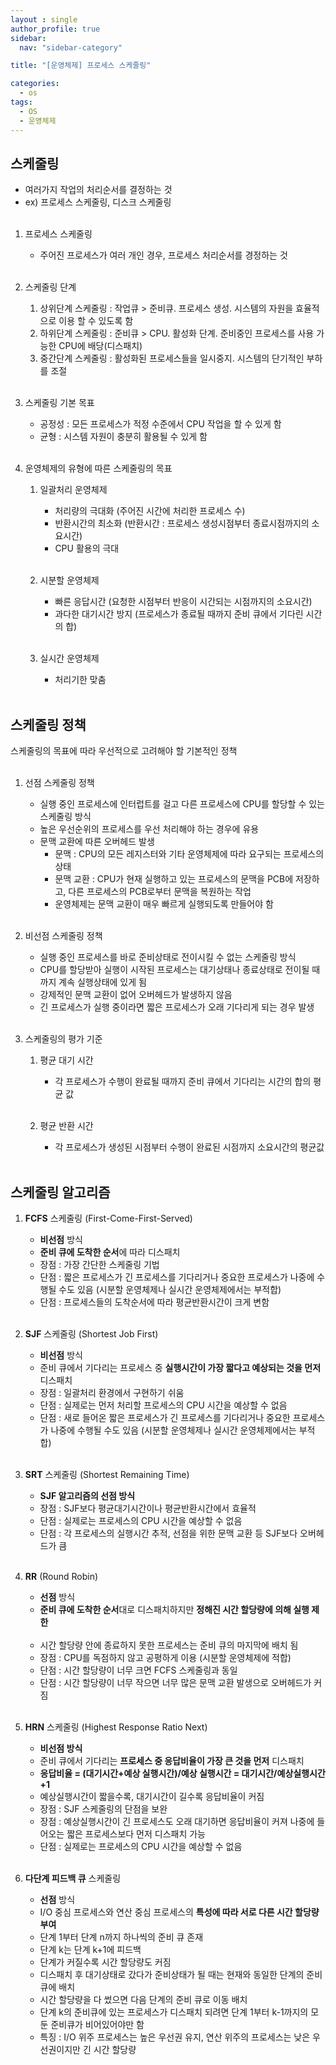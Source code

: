```yaml
---
layout : single
author_profile: true
sidebar: 
  nav: "sidebar-category"

title: "[운영체제] 프로세스 스케줄링"

categories:
  - os
tags:
  - OS
  - 운영체제
---
```



## 스케줄링
- 여러가지 작업의 처리순서를 결정하는 것<br>
- ex) 프로세스 스케줄링, 디스크 스케줄링<br><br>

1. 프로세스 스케줄링<br>
	- 주어진 프로세스가 여러 개인 경우, 프로세스 처리순서를 경정하는 것<br><br>

2. 스케줄링 단계<br>
	1) 상위단계 스케줄링 : 작업큐 > 준비큐. 프로세스 생성. 시스템의 자원을 효율적으로 이용 할 수 있도록 함<br>
	2) 하위단계 스케줄링 : 준비큐 > CPU. 활성화 단계. 준비중인 프로세스를 사용 가능한 CPU에 배당(디스패치)<br>
	3) 중간단계 스케줄링 : 활성화된 프로세스들을 일시중지. 시스템의 단기적인 부하를 조절<br><br>

3. 스케줄링 기본 목표<br>
	- 공정성 : 모든 프로세스가 적정 수준에서 CPU 작업을 할 수 있게 함<br>
	- 균형 : 시스템 자원이 충분히 활용될 수 있게 함<br><br>

4. 운영체제의 유형에 따른 스케줄링의 목표<br>
	1) 일괄처리 운영체제<br>
		- 처리량의 극대화 (주어진 시간에 처리한 프로세스 수) <br>
		- 반환시간의 최소화 (반환시간 : 프로세스 생성시점부터 종료시점까지의 소요시간)<br>
		- CPU 활용의 극대<br><br>
	
	2) 시분할 운영체제<br>
		- 빠른 응답시간 (요청한 시점부터 반응이 시간되는 시점까지의 소요시간)<br>
		- 과다한 대기시간 방지 (프로세스가 종료될 때까지 준비 큐에서 기다린 시간의 합)<br><br>
	
	3) 실시간 운영체제<br>
		- 처리기한 맞춤<br><br>

## 스케줄링 정책
스케줄링의 목표에 따라 우선적으로 고려해야 할 기본적인 정책<br><br>
1. 선점 스케줄링 정책<br>
	- 실행 중인 프로세스에 인터럽트를 걸고 다른 프로세스에 CPU를 할당할 수 있는 스케줄링 방식<br>
	- 높은 우선순위의 프로세스를 우선 처리해야 하는 경우에 유용<br>
	- 문맥 교환에 따른 오버헤드 발생<br>
		- 문맥 : CPU의 모든 레지스터와 기타 운영체제에 따라 요구되는 프로세스의 상태<br>
		- 문맥 교환 : CPU가 현재 실행하고 있는 프로세스의 문맥을 PCB에 저장하고, 다른 프로세스의 PCB로부터 문맥을 복원하는 작업<br>
		- 운영체제는 문맥 교환이 매우 빠르게 실행되도록 만들어야 함<br><br>

2. 비선점 스케줄링 정책<br>
	- 실행 중인 프로세스를 바로 준비상태로 전이시킬 수 없는 스케줄링 방식<br>
	- CPU를 할당받아 실행이 시작된 프로세스는 대기상태나 종료상태로 전이될 때까지 계속 실행상태에 있게 됨<br>
	- 강제적인 문맥 교환이 없어 오버헤드가 발생하지 않음<br>
	- 긴 프로세스가 실행 중이라면 짧은 프로세스가 오래 기다리게 되는 경우 발생<br><br>

3. 스케줄링의 평가 기준<br>
	1) 평균 대기 시간<br>
		- 각 프로세스가 수행이 완료될 때까지 준비 큐에서 기다리는 시간의 합의 평균 값	<br><br>

	2) 평균 반환 시간<br>
		- 각 프로세스가 생성된 시점부터 수행이 완료된 시점까지 소요시간의 평균값<br><br>

## 스케줄링 알고리즘
1. **FCFS** 스케줄링 (First-Come-First-Served)<br>
	- **비선점** 방식<br>
	- **준비 큐에 도착한 순서**에 따라 디스패치<br>
	- 장점 : 가장 간단한 스케줄링 기법<br>
	- 단점 : 짧은 프로세스가 긴 프로세스를 기다리거나 중요한 프로세스가 나중에 수행될 수도 있음 (시분할 운영체제나 실시간 운영체제에서는 부적합)<br>
	- 단점 : 프로세스들의 도착순서에 따라 평균반환시간이 크게 변함<br><br>

2. **SJF** 스케줄링 (Shortest Job First)<br>
	- **비선점** 방식<br>
	- 준비 큐에서 기다리는 프로세스 중 **실행시간이 가장 짧다고 예상되는 것을 먼저** 디스패치<br>
	- 장점 : 일괄처리 환경에서 구현하기 쉬움<br>
	- 단점 : 실제로는 먼저 처리할 프로세스의 CPU 시간을 예상할 수 없음<br>
	- 단점 : 새로 들어온 짧은 프로세스가 긴 프로세스를 기다리거나 중요한 프로세스가 나중에 수행될 수도 있음 (시분할 운영체제나 실시간 운영체제에서는 부적합)<br><br>

3. **SRT** 스케줄링 (Shortest Remaining Time)<br>
	 - **SJF 알고리즘의 선점 방식**<br>
	 - 장점 : SJF보다 평균대기시간이나 평균반환시간에서 효율적<br>
	 - 단점 : 실제로는 프로세스의 CPU 시간을 예상할 수 없음<br>
	 - 단점 : 각 프로세스의 실행시간 추적, 선점을 위한 문맥 교환 등 SJF보다 오버헤드가 큼<br><br>

4. **RR** (Round Robin)<br>
	- **선점** 방식<br>
	- **준비 큐에 도착한 순서**대로 디스패치하지만 **정해진 시간 할당량에 의해 실행 제한**<br><br>
	- 시간 할당량 안에 종료하지 못한 프로세스는 준비 큐의 마지막에 배치 됨<br>
	- 장점 : CPU를 독점하지 않고 공평하게 이용 (시분할 운영체제에 적합)<br>
	- 단점 : 시간 할당량이 너무 크면 FCFS 스케줄링과 동일<br>
	- 단점 : 시간 할당량이 너무 작으면 너무 많은 문맥 교환 발생으로 오버헤드가 커짐<br><br>

5. **HRN** 스케줄링 (Highest Response Ratio Next)<br>
	- **비선점 방식**<br>
	- 준비 큐에서 기다리는 **프로세스 중 응답비율이 가장 큰 것을 먼저** 디스패치<br>
	- **응답비율 = (대기시간+예상 실행시간)/예상 실행시간 = 대기시간/예상실행시간+1**<br>
	- 예상실행시간이 짧을수록, 대기시간이 길수록 응답비율이 커짐<br>
	- 장점 : SJF 스케줄링의 단점을 보완<br>
	- 장점 : 예상실행시간이 긴 프로세스도 오래 대기하면 응답비율이 커져 나중에 들어오는 짧은 프로세스보다 먼저 디스패치 가능<br>
	- 단점 : 실제로는 프로세스의 CPU 시간을 예상할 수 없음 <br><br>

6. **다단계 피드백 큐** 스케줄링<br>
	- **선점** 방식<br>
	- I/O 중심 프로세스와 연산 중심 프로세스의 **특성에 따라 서로 다른 시간 할당량 부여**<br>
	- 단계 1부터 단계 n까지 하나씩의 준비 큐 존재<br>
	- 단계 k는 단계 k+1에 피드백<br>
	- 단계가 커질수록 시간 할당량도 커짐<br>
	- 디스패치 후 대기상태로 갔다가 준비상태가 될 때는 현재와 동일한 단계의 준비 큐에 배치<br>
	- 시간 할당량을 다 썼으면 다음 단계의 준비 큐로 이동 배치<br>
	- 단계 k의 준비큐에 있는 프로세스가 디스패치 되려면 단계 1부터 k-1까지의 모둔 준비큐가 비어있어야만 함 <br>
	- 특징 : I/O 위주 프로세스는 높은 우선권 유지, 연산 위주의 프로세스는 낮은 우선권이지만 긴 시간 할당량<br><br>
